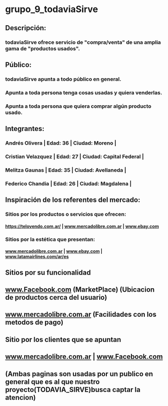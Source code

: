 # grupo_9_todaviaSirve
## Descripción:
### todaviaSirve ofrece servicio de "compra/venta" de una amplia gama de "productos usados".


## Público:
### todaviaSirve apunta a todo público en general.
### Apunta a toda persona tenga cosas usadas y quiera venderlas.
### Apunta a toda persona que quiera comprar algún producto usado.

## Integrantes:
### Andrés Olivera | Edad: 36 | Ciudad: Moreno |
### Cristian Velazquez | Edad: 27 | Ciudad: Capital Federal |
### Melitza Gaunas | Edad: 35 | Ciudad: Avellaneda |
### Federico Chandia | Edad: 26 | Ciudad: Magdalena |


## Inspiración de los referentes del mercado:
### Sitios por los productos o servicios que ofrecen:
#### https://telovendo.com.ar/ | www.mercadolibre.com.ar |  www.ebay.com

### Sitios por la estética que presentan:
#### www.mercadolibre.com.ar |  www.ebay.com  | www.latamairlines.com/ar/es

## Sitios por su funcionalidad 

## www.Facebook.com (MarketPlace) (Ubicacion de productos cerca del usuario)
## www.mercadolibre.com.ar (Facilidades con los metodos de pago)

## Sitio por los clientes que se apuntan

## www.mercadolibre.com.ar | www.Facebook.com
## (Ambas paginas son usadas por un publico en general que es al que nuestro proyecto(TODAVIA_SIRVE)busca captar la atencion)

